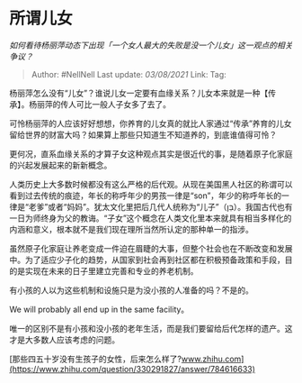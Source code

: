 # 所谓儿女
*如何看待杨丽萍动态下出现「一个女人最大的失败是没一个儿女」这一观点的相关争议？*

> Author: #NellNell 
> Last update: *03/08/2021* 
> Link:
> Tag: 
  
杨丽萍怎么没有“儿女”？谁说儿女一定要有血缘关系？儿女本来就是一种【传承】。杨丽萍的传人可比一般人子女多了去了。

可怜杨丽萍的人应该好好想想，你养育的儿女真的就比人家通过“传承”养育的儿女留给世界的财富大吗？如果算上那些只知道生不知道养的，到底谁值得可怜？

更何况，直系血缘关系的才算子女这种观点其实是很近代的事，是随着原子化家庭的兴起发展起来的新新概念。

人类历史上大多数时候都没有这么严格的后代观。从现在美国黑人社区的称谓可以看到过去传统的痕迹，年长的称呼年少的男孩一律是“son”，年少的称呼年长的一律是“老爹”或者“妈妈”。犹太文化里把后几代人统称为“儿子”（בֵּן）。我国古代也有一日为师终身为父的教诲。“子女”这个概念在人类文化里本来就具有相当多样化的内涵和意义，根本就不是我们现在理所当然所认定的那种单一的指涉。

虽然原子化家庭让养老变成一件迫在眉睫的大事，但整个社会也在不断改变和发展中。为了适应少子化的趋势，从国家到社会再到社区都在积极预备政策和手段，目的是实现在未来的日子里建立完善和专业的养老机制。

有小孩的人以为这些机制和设施只是为没小孩的人准备的吗？不是的。

We will probably all end up in the same facility。

唯一的区别不是有小孩和没小孩的老年生活，而是我们要留给后代怎样的遗产。这才是大多数人应该考虑的问题。

  

[那些四五十岁没有生孩子的女性，后来怎么样了?​www.zhihu.com](https://www.zhihu.com/question/330291827/answer/784616633)